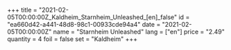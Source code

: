 +++
title = "2021-02-05T00:00:00Z_Kaldheim_Starnheim_Unleashed_[en]_false"
id = "ea660d42-a441-48d8-98c1-00933cde94a4"
date = "2021-02-05T00:00:00Z"
name = "Starnheim Unleashed"
lang = ["en"]
price = "2.49"
quantity = 4
foil = false
set = "Kaldheim"
+++
